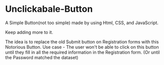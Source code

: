 # Unclickabale-Button
A Simple Button(not too simple) made by using Html, CSS, and JavaScript.

Keep adding more to it.

The idea is to replace the old Submit button on Registration forms with this Notorious Button.
Use case - The user won't be able to click on this button until they fill in all the required information in the Registration form. (Or until the Password matched the dataset)
